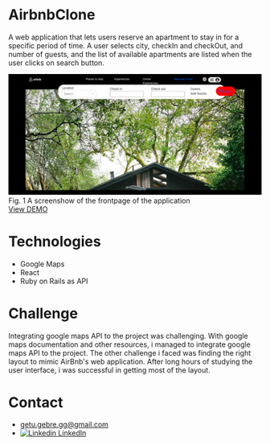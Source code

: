 # AirbnbClone
A web application that lets users reserve an apartment to stay in for a specific period of time. A user selects city, checkIn and checkOut, and number of guests, and the list of available apartments are listed when the user clicks on search button. 


![alt text](https://github.com/ggebre/airbnbClone/blob/master/Screen%20Shot%202021-04-10%20at%203.23.28%20PM.png)
Fig. 1 A screenshow of the frontpage of the application 
<br>
[View DEMO](https://youtu.be/F_zNNdvHr7Q)

# Technologies

<ul>
  <li>Google Maps</li>
  <li>React</li>
  <li>Ruby on Rails as API</li>
</ul>
 

# Challenge 

Integrating google maps API to the project was challenging. With google maps documentation and other resources, i managed to integrate google maps API to the project. The other challenge i faced was finding the right layout to mimic AirBnb's web application. After long hours of studying the user interface, i was successful in getting most of the layout.  

# Contact 
* getu.gebre.gg@gmail.com 
* [![Linkedin](https://i.stack.imgur.com/gVE0j.png) LinkedIn](www.linkedin.com/in/getugebre)











